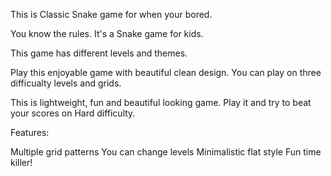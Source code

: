 This is Classic Snake game for when your bored.

You know the rules. It's a Snake game for kids.

This game has different levels and themes.

Play this enjoyable game with beautiful clean design. You can play on three difficualty levels and grids.

This is lightweight, fun and beautiful looking game. Play it and try to beat your scores on Hard difficulty.

Features:

Multiple grid patterns
You can change levels
Minimalistic flat style
Fun time killer!
